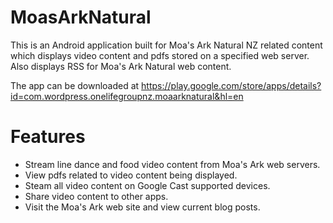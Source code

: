 # MoasArkNatural
This is an Android application built for Moa's Ark Natural NZ related content which displays video content and pdfs stored on a specified web server. Also displays RSS for Moa's Ark Natural web content.

The app can be downloaded at https://play.google.com/store/apps/details?id=com.wordpress.onelifegroupnz.moaarknatural&hl=en

# Features
- Stream line dance and food video content from Moa's Ark web servers.
- View pdfs related to video content being displayed.
- Steam all video content on Google Cast supported devices.
- Share video content to other apps.
- Visit the Moa's Ark web site and view current blog posts.
